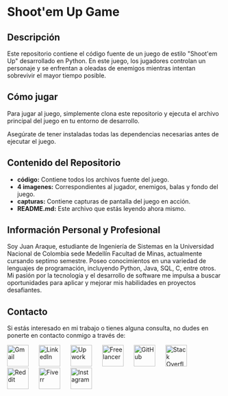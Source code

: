 # Shoot'em Up Game

## Descripción

Este repositorio contiene el código fuente de un juego de estilo "Shoot'em Up" desarrollado en Python. En este juego, los jugadores controlan un personaje y se enfrentan a oleadas de enemigos mientras intentan sobrevivir el mayor tiempo posible.

## Cómo jugar

Para jugar al juego, simplemente clona este repositorio y ejecuta el archivo principal del juego en tu entorno de desarrollo.

Asegúrate de tener instaladas todas las dependencias necesarias antes de ejecutar el juego.

## Contenido del Repositorio

- **código:** Contiene todos los archivos fuente del juego.
- **4 imagenes:** Correspondientes al jugador, enemigos, balas y fondo del juego.
- **capturas:** Contiene capturas de pantalla del juego en acción.
- **README.md:** Este archivo que estás leyendo ahora mismo.

## Información Personal y Profesional

Soy Juan Araque, estudiante de Ingeniería de Sistemas en la Universidad Nacional de Colombia sede Medellín Facultad de Minas, actualmente cursando septimo semestre. Poseo conocimientos en una variedad de lenguajes de programación, incluyendo Python, Java, SQL, C, entre otros. Mi pasión por la tecnología y el desarrollo de software me impulsa a buscar oportunidades para aplicar y mejorar mis habilidades en proyectos desafiantes.

## Contacto

Si estás interesado en mi trabajo o tienes alguna consulta, no dudes en ponerte en contacto conmigo a través de:
<p>
  <a href="mailto:jechavarriaa@unal.edu.co"><img src="https://cdn.worldvectorlogo.com/logos/official-gmail-icon-2020-.svg" alt="Gmail" width="50" style="margin-right: 20px;"></a>
  <a href="https://www.linkedin.com/in/juan-jose-echavarria-araque-a92286296"><img src="https://cdn.worldvectorlogo.com/logos/linkedin-icon-2.svg" alt="LinkedIn" width="50" style="margin-right: 20px;"></a>
  <a href="https://www.upwork.com/workwith/juanjosee"><img src="https://cdn.worldvectorlogo.com/logos/upwork-roundedsquare-1.svg" alt="Upwork" width="50" style="margin-right: 20px;"></a>
  <a href="https://www.freelancer.com/u/JuanJEchav?sb=t"><img src="https://cdn.worldvectorlogo.com/logos/freelancer-1.svg" alt="Freelancer" width="50" style="margin-right: 20px;"></a>  
  <a href="https://github.com/JuanAraque11"><img src="https://cdn.worldvectorlogo.com/logos/github-icon-2.svg" alt="GitHub" width="50" style="margin-right: 20px;"></a>
  <a href="https://stackoverflow.com/users/23627062/juan-jose-echavarria-araque"><img src="https://cdn.worldvectorlogo.com/logos/stack-overflow.svg" alt="Stack Overflow" width="50" style="margin-right: 20px;"></a>
  <a href="https://www.reddit.com/user/JuanAraque/"><img src="https://cdn.worldvectorlogo.com/logos/reddit-4.svg" alt="Reddit" width="50" style="margin-right: 20px;"></a>
  <a href="https://www.fiverr.com/juanjechav?public_mode=true"><img src="https://cdn.worldvectorlogo.com/logos/fiverr-1.svg" alt="Fiverr" width="50" style="margin-right: 20px;"></a>
  <a href="https://www.instagram.com/juanj_araque/"><img src="https://cdn.worldvectorlogo.com/logos/instagram-2016-5.svg" alt="Instagram" width="50" style="margin-right: 20px;"></a>
<p/>
